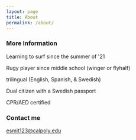 ```yaml
---
layout: page
title: About
permalink: /about/
---
```


### More Information

Learning to surf since the summer of '21

Rugy player since middle school (winger or flyhalf)

trilingual (English, Spanish, & Swedish)

Dual citizen with a Swedish passport

CPR/AED certified

### Contact me

[esmit123@calpoly.edu](mailto:esmit123@calpoly.edu)
